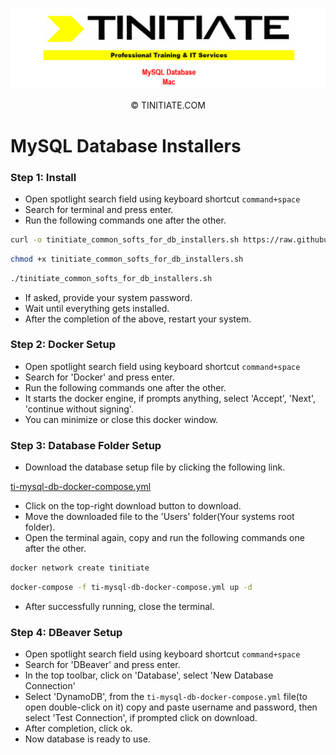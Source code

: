 ![Tinitiate Mac MySQL Image](tinitiate_mac_mysql_database.png)
<p align="center">&copy; TINITIATE.COM</p>

# MySQL Database Installers
### Step 1: Install
* Open spotlight search field using keyboard shortcut `command+space`
* Search for terminal and press enter.
* Run the following commands one after the other.
```sh
curl -o tinitiate_common_softs_for_db_installers.sh https://raw.githubusercontent.com/tinitiateprime/tinitiate-onboarding/main/software-installers/mac/database-installers/common_softs_for_db.sh
```
```sh
chmod +x tinitiate_common_softs_for_db_installers.sh
```
```sh
./tinitiate_common_softs_for_db_installers.sh
```
* If asked, provide your system password.
* Wait until everything gets installed.
* After the completion of the above, restart your system.
### Step 2: Docker Setup
* Open spotlight search field using keyboard shortcut `command+space`
* Search for 'Docker' and press enter.
* Run the following commands one after the other.
* It starts the docker engine, if prompts anything, select 'Accept', 'Next', 'continue without signing'.
* You can minimize or close this docker window.
### Step 3: Database Folder Setup
* Download the database setup file by clicking the following link.

[ti-mysql-db-docker-compose.yml](https://github.com/tinitiateprime/tinitiate-onboarding/blob/main/software-installers/windows/database-installers/dynamodb/ti-mysql-db-docker-compose.yml)
* Click on the top-right download button to download.
* Move the downloaded file to the 'Users' folder(Your systems root folder).
* Open the terminal again, copy and run the following commands one after the other.
```sh
docker network create tinitiate
```
```sh
docker-compose -f ti-mysql-db-docker-compose.yml up -d
```
* After successfully running, close the terminal.
### Step 4: DBeaver Setup
* Open spotlight search field using keyboard shortcut `command+space`
* Search for 'DBeaver' and press enter.
* In the top toolbar, click on 'Database', select 'New Database Connection'
* Select 'DynamoDB', from the `ti-mysql-db-docker-compose.yml` file(to open double-click on it) copy and paste username and password, then select 'Test Connection', if prompted click on download.
* After completion, click ok.
* Now database is ready to use.